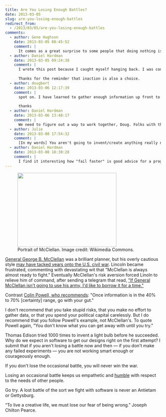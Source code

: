 ```yaml
---
title: Are You Losing Enough Battles?
date: 2013-03-05
slug: are-you-losing-enough-battles
redirect_from:
  - /2013/03/05/are-you-losing-enough-battles
comments:
  - author: Gene Hughson
    date: 2013-03-05 08:45:52
    comment: |
      It comes as a great surprise to some people that doing nothing is as much an action as doing something.  As long as there is more than one actor in the world, there is no stasis.
  - author: Daniel Hardman
    date: 2013-03-05 09:24:38
    comment: |
      I wrote this post because I caught myself hanging back. I was concerned that some ideas that I had might not stand up to thorough testing, so I didn't propose them at all. What I've realized is that it's fine if my ideas don't stand up, but it's not fine to not do the experiment. I needed a little shot of courage! :-)
      
      Thanks for the reminder that inaction is also a choice.
  - author: dougbert
    date: 2013-03-06 12:17:39
    comment: |
      spot on. I have learned to gather enough information up front to know the following:  a) it is doable with the resources we have, even if we don't know all of what we need - we will learn. b) We know the general direction we need to go, c) we know mostly WHAT we will have, so we know when we are done.
      
      thanks
  - author: Daniel Hardman
    date: 2013-03-06 13:48:17
    comment: |
      We need to figure out a way to work together, Doug. Folks with that kind of a philosophy tend to generate momentum, and I love being on teams with them!
  - author: Julie
    date: 2013-03-08 17:54:32
    comment: |
      [In my words] You aren't going to invent/create anything really new and interesting in one try. The faster and more often you fail - the sooner you can succeed!
  - author: Daniel Hardman
    date: 2013-03-08 18:30:28
    comment: |
      I find it interesting how "fail faster" is good advice for a program (I'm thinking of preconditions), and also for people... :-)
---
```

<figure><img alt="" src="http://upload.wikimedia.org/wikipedia/commons/thumb/e/ef/George_McClellan_at_National_Portrait_Gallery_IMG_4524.JPG/320px-George_McClellan_at_National_Portrait_Gallery_IMG_4524.JPG" width="320" height="240" /><figcaption>Portrait of McClellan. Image credit: Wikimedia Commons.</figcaption></figure>

<a href="http://en.wikipedia.org/wiki/General_mcclellan" target="_blank">General George B. McClellan</a> was a brilliant planner, but his overly cautious style <a href="http://myloc.gov/Exhibitions/civil-war-in-america/april-1862-november-1862/ExhibitObjects/Lees-Lost-Orders-and-McClellans-Wasted-Opportunity.aspx" target="_blank">may have tacked years onto the U.S. civil war</a>. Lincoln became frustrated, commenting with devastating wit that "McClellan is always almost ready to fight." Eventually McClellan's risk aversion forced Linoln to relieve him of command, after sending a telegram that read, <a href="http://rileyhayes.com/blog/general-inaction-vs-general-in-action-2/" target="_blank">"If General McClellan isn't going to use his army, I'd like to borrow it for a time."</a>

Contrast <a title="Colin Powell Leadership Presentation" href="http://www.slideshare.net/guesta3e206/colin-powells-leadership-presentation" target="_blank">Colin Powell, who recommends</a>: "Once information is in the 40% to 70% [certainty] range, go with your gut."

I don't recommend that you take stupid risks, that you make no effort to gather data, or that you spend your political capital carelessly. But I do recommend that you follow Powell's example, not McClellan's. To quote Powell again, "You don't know what you can get away with until you try."

Thomas Edison tried 1000 times to invent a light bulb before he succeeded. Why do we expect in software to get our designs right on the first attempt? I submit that if you aren't losing a battle now and then &mdash; if you don't make any failed experiments &mdash; you are not working smart enough or courageously enough.

If you don't lose the occasional battle, you will never win the war.

Losing an occasional battle keeps us empathetic and <a title="Humility" href="users-arent-the-only-people-in-your-software.md" target="_blank">humble</a> with respect to the needs of other people</a>.

Go try. A lost battle of the sort we fight with software is never an Antietam or Gettysburg.

“To live a creative life, we must lose our fear of being wrong.” Joseph Chilton Pearce.
